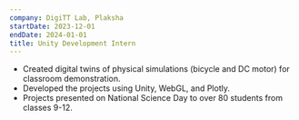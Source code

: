 ```yaml
---
company: DigiTT Lab, Plaksha
startDate: 2023-12-01
endDate: 2024-01-01
title: Unity Development Intern
---
```

- Created digital twins of physical simulations (bicycle and DC motor) for classroom demonstration.
- Developed the projects using Unity, WebGL, and Plotly.
- Projects presented on National Science Day to over 80 students from classes 9-12.
